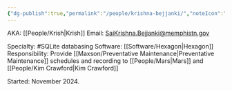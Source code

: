 ```yaml
---
{"dg-publish":true,"permalink":"/people/krishna-bejjanki/","noteIcon":"","created":"2025-01-10T14:54:24.317-06:00"}
---
```


AKA: [[People/Krish\|Krish]]
Email: SaiKrishna.Bejjanki@memphistn.gov

Specialty: #SQLite databasing
Software: [[Software/Hexagon\|Hexagon]]
Responsibility: Provide [[Maxson/Preventative Maintenance\|Preventative Maintenance]] schedules and recording to [[People/Mars\|Mars]] and [[People/Kim Crawford\|Kim Crawford]]

Started: November 2024.